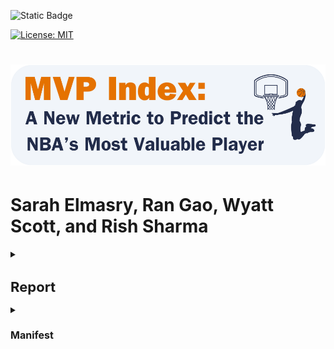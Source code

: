 ![Static Badge](https://img.shields.io/badge/Repo_Status%3A-Work_in_Progress-blue?style=flat&logo=data%3Aimage%2Fpng%3Bbase64%2CiVBORw0KGgoAAAANSUhEUgAAAC0AAAAiCAMAAAD8kqB9AAAClFBMVEUAAAD%2F%2F%2F%2FBYzTCysr2WxvyQRLnSibjUy3VZSLbQyvSjHHIjEX5%2F%2F%2F5%2B%2FvIz9D8%2F%2F%2F4WhryWRz3QBHxUR7ySh%2FxbBjsTiHwbxnnTCXVQiz96eTg4N%2Fd3dzL0tH0XDPFzc32SRv0UB%2F3WRr4XRn1SR32VBv1Uhz0TB71URz0QBDySh3%2FYAP4ZxT1YxnwXRz0ZxnvTh7vVR7yPhDxQhfrTB%2FcVCLfRSzUUCfdPCbLciPQOjLu8fHc5OXn5eT85uHj4uHY19bKt6%2F3WBv2Uhv0WS%2F1TSDyWjT0Sx33XBr3Vhv0Vxz3XRr3Xhr1Uhv0Ux30SRv0Whv3Yhn2Xhr0UhzzPg%2F2RBb0Tx7zPg%2FzPg7zUR33YxjyTh%2F7XgL6WQDxTh%2FwVB%2F3Pw%2FzPA3wTh7zYRv1aBntTCDxXhzrTx%2FwSh7oYCDxaxjuTiDmSyHsWR7rPxnoQiXnchrmehr%2B9%2FTs7%2FD%2B7unW2djQ19jm2dbHxcLKuLD3v6%2FJrKL1SRvvelv25ePBxML7aRfg7%2FbS5ezY7PDA1t32VBv2UBz0SR70QxT0QxT0QxT2VRv1VRz3Yhn1Sx34VRvyTB%2F1Sh71Rhj2Uhz2TBj3YRn3Yxn1RBb5ZBfxTB%2F2ZBn7Zgz4Zhj4QhPuWB30ZBrySR3yXhzvSyDvWRv3PxDvTR%2F0WRzyYhvyPQ32aRryahrvViDuYhnxQRPzbRrsRh%2FYXSPuchnrcxjRp5vqbEr5v6%2F0cU3wWDD849vQqqD3pI32n4b2moDfhmznlmTocVD0XjX5Vhrl5ubKtKvirZ%2FPpprTpZbWnI%2F8q3z2lnv4lHn5pXXwn27fhGrfgmjlkF%2F5klzmclPjcFD1bUn0Z0Ptd0H3bDb0VCr0WyT4WRn7YRf4PQvBMCeZAAAAs3RSTlMA%2FQj72VQnHBIPBgX%2B%2Fv78%2BKqajGI0LyolBv7%2B%2Fv79%2FPX09PTu287Cv7%2B1oqCTi394c1pONCIYFRINCv7%2B%2Fv7%2B%2Fv79%2Ffv39fHw7evp4uHS0M%2FMysXFwbq4s7Cwq6SimpGQgX59eHJoYFlRUElHRD8sGRX%2B%2Fv7%2B%2Fv7%2B%2Fv7%2B%2Fv38%2FPv6%2Bvn57u3p4%2BLd19bV0tLNzcrIwsC5trSnp6eioJ%2Bem5uVlZWRkIiDbmlcS0tEOTQjHZlkpy4AAAI7SURBVDjLYqAPyBHU0Y6NjZlvCuZxLp%2BtrR2jI5iOS7nWjX2nT1xQ5ARzuKdc3Xf%2BzDV%2Fdlyq2dt3NvHbqUhAzJ50vKWxzi0Pt1sSttRLM25bAWYbbXd0YDwVgcflEirH%2BHi2dpoBmVyhe%2BWtd7isBTLxGM4MNDyRQZKBdXtlKf%2FJCLzBwua%2BGWh4BzsDE8RoY%2FyhuGQLsz3%2F5USg0Y4yjHvCufCrZlPYLMuztYt9%2Bjk%2BXjs5Y0JRJAQ0nHFbiNthaaDRQD4RhlfdPsvHKyXHSjj%2BhfYz2xbVVtsw7tbkIqxaAmg4b3kFwmjChh%2BSgRhNGIi57iyTKS45YIRDHiAONMMvyjvw70Iz2hzOMs3kQDX8qI3UARRXc2duQJLXW4MsN%2FdS864QJiQBUb1cZHnTeQvFETwTxSNXkFxdoCdoguZ2wwDdjXDOguvqcKMLkwOEOTG8mh%2FpoysOM7xGBMrapM8SnIM1aDL8PGat4waxJFPZIe7V9fZNlcQRklYiagKB%2BqLcEJ74yqlKqklmeGLGyjjSU3laimiB%2BCrAoryVwkTMgYGHUzHIUjMDr1sNPso3BeLZcKpjMmfisEwTzErRiQpUVurXmNgm0Dtjjn7WsuRCDqAMWvj1%2BAWxsHgcdPJUnRwnst6CwVIsQ1ij28vpoAALS5Ca6mIU1aujVaINklp9s%2FMtkEQ52fKCneMN4tzDDNGcsmiCsIZzGoYLcxXVhNW1mNCFLZb6q2MrILO1%2BmZKYPMorlBlIBcAACpxj1lvNSqgAAAAAElFTkSuQmCC&labelColor=%23232D4B&color=%23E57200)

[![License: MIT](https://img.shields.io/badge/License-MIT-yellow.svg)](https://opensource.org/licenses/MIT)

<h1 align="center">
    <img src="images/logo.png">
</h1>
<p align="center">

# Sarah Elmasry, Ran Gao, Wyatt Scott, and Rish Sharma

<details>
<summary><h1 style="font-size: 22px;">Report</h1></summary>


## Table of Contents

<!--ts-->
   * [Introduction](#introduction)
   * [Data](#data)
   * [Experimental Design](#experimental-design)
      * [Design Overview](#design-overview)
      * [Feature Selection Process](#feature-selection-process)
      * [Modeling](#modeling)
      * [Index Building](#index-building)
   * [Results](#results)
   * [Testing](#testing)
   * [Conclusions](#conclusions)
<!--te-->

## Introduction

Data Scientists and analysts have developed several metrics for determining a player's value to their team's success. Prominent examples include Value Over Replacement Player (VORP), Box Plus/Minus (BPM), and FiveThirtyEight's Robust Algorithm (using) Player Tracking (and) On/Off Ratings (RAPTOR)​. We aim to develop a multivariate index that weighs these parameters based on how well they predict MVP rankings, then test it on unseen data for the most recent five seasons to see if our "MVP index" correctly predicts the MVP rankings.​ We will experiment with the index formula and compare it to other methods developed by reputable analyst sources.

## Data

We obtained the dataset from [JK-Future](https://github.com/JK-Future-GitHub/NBA_MVP), who originally scraped the data from Basketball-Reference via automated HTML parsing. The dataset contains statistics for National Basketball Association (NBA) players relevant to determining the Most Valuable Player (MVP) in a season and has 7,329 entries with 53 columns. The dataset is significant in its breadth and depth of coverage.

We store the dataset in [mvp_data.csv](https://github.com/WD-Scott/DS5110_Project/blob/main/Data%20Files/mvp_data.csv) and load it into [DataCleaning_EDA.ipynb](https://github.com/UVA-MLSys/Big-Data-Systems/blob/main/Team%207/Jupyter%20Notebooks/DataCleaning_EDA.ipynb), where we perform data cleaning and aggregation.

<details>
<summary><strong>Click here for details about how we cleaned the data</strong></summary>

* Fill missing values for the Rank, mvp_share, and Trp Dbl (Triple Double) columns
* Normalize the Trp Dbl column by dividing it by G (the total number of games played in a given season)
* Convert G (Games) and Season columns to integer data type
* Filter the entire data frame `(df)` to include only players that meet the 40-game requirement necessary to be considered for the MVP award
* Create the Rk_Conf (Conference Ranking) column – calculate conference rankings for each season based on W (the number of wins), then re-rank the conference rankings within each season and conference group
* Save the edited data frame thus far to [mvp_data_edit.csv](https://github.com/UVA-MLSys/Big-Data-Systems/blob/main/Team%207/Data%20Files/mvp_data_edit.csv) (we use this in [Test.ipynb](https://github.com/UVA-MLSys/Big-Data-Systems/blob/main/Team%207/Jupyter%20Notebooks/Test.ipynb) to merge predicted values with actual and compare results)
* Drop the Conference and W (Wins) columns
* Create a separate data frame `(df_last)` with the data for the most recent five seasons (2018–22), which we use to test our final model and index
* Check for missing values: We found many missing values for seasons before 1980; for example, 3P (Three-pointers) were not introduced in the NBA until 1979–80, and there are a lot of missing values before then, so we drop any season before 1980
* Save `df` and `df_last` to comma-separated Excel files
</details>

We discuss additional preprocessing steps in the Experimental Design section below, as these steps relate to the project's feature selection and modeling phases.

The values we seek to predict are in the mvp_share column, which represents the MVP voting result for each season.

## Experimental Design

<details>
<summary><strong>Click here for details about our hardware and compute resources</strong></summary>

We use Rivanna – the University of Virginia's High-Performance Computing (HPC) system – with the following hardware details:

- **System**: Linux
- **Release**: 4.18.0-425.10.1.el8_7.x86_64
- **Machine**: x86_64
- **CPU Cores**: 28
- **RAM**: 36GB
- **CPU Vendor**: AuthenticAMD
- **CPU Model**: AMD EPYC 7742 64-Core Processor
</details>

#### Design Overview

Below is an overview of the steps to gather the index values and model results. We detail these steps further in the Feature Selection Process, Modeling, Results, and Testing sections that follow.

<h1 align="center">
    <img src="images/pipeline.png">
</h1>
<p align="center">

#### Feature Selection Process

In [FeatureSelection.ipynb](https://github.com/UVA-MLSys/Big-Data-Systems/blob/main/Team%207/Jupyter%20Notebooks/FeatureSelection.ipynb), we load in [df_clean.csv](https://github.com/UVA-MLSys/Big-Data-Systems/blob/main/Team%207/Data%20Files/df_clean.csv) as a Pandas DataFrame `(df)` and perform robust feature selection using the `preprocess_and_train` function from [preptrain.py](https://github.com/UVA-MLSys/Big-Data-Systems/blob/main/Team%207/Python%20Modules/preptrain.py). The `preprocess_and_train` function serves to:

* Impute missing values with the median value for numeric features, scale the features using standardization (subtracting the mean and dividing by the standard deviation) and apply one-hot encoding for categorical features.

* Apply the preprocessing separately to the training and testing datasets and extract the feature names, removing any prefixes.

* Train and test eight different models on the preprocessed data and extract the feature importance scores of the top ten predictors. The models are:

  - Random Forest (RF)
  - Decision Tree (DTree)
  - Principal Component Analysis (PCA)
  - Gradient Boosting (GB)
  - Support Vector (SVR)
  - Extra Trees (XTrees)
  - AdaBoost (Ada)
  - Extreme Gradient Boosting (XGB)

For hyperparameter tuning, we define a reasonably extensive parameter grid for each method and use Bayesian optimization with five-fold cross-validation to sample parameter settings from the specified distributions.

We set the `n_jobs` parameter to $-1$ in the `BayesSearchCV` initialization, instructing `scikit-learn` to use all available CPU cores during cross-validation. Thus, each fold's training and evaluation are executed concurrently on different CPU cores, reducing the overall time taken for cross-validation. This parallelization strategy helps to decrease the overall time required for cross-validation, which is particularly beneficial for speeding up the hyperparameter search process.

After running the `preprocess_and_train` function, we use the `print_dict_imps` function from [helper_functions.py](https://github.com/UVA-MLSys/Big-Data-Systems/blob/main/Team%207/Python%20Modules/helper_functions.py) to print tables of the feature importances for each method, which the `preprocess_and_train` function stores in a Python dictionary. We then use the `avg_imp` function from [helper_functions.py](https://github.com/UVA-MLSys/Big-Data-Systems/blob/main/Team%207/Python%20Modules/helper_functions.py) to display the average feature importance across the eight methods. 

The results for the top 10 features included several highly correlated features related to points (scoring), including FT (free throws), 2P (two-pointers), FG (field goals), FGA (field goal attempts), FTA (free throw attempts), and PTS (points).

We chose to drop all of these except PTS because the latter effectively captures the others. The resulting top ten features are:

- WS/48 = Win Shares per 48
- MP = Minutes Played
- PTS = Points
- WS = Win Shares (see <a href="https://www.basketball-reference.com/about/ws.html">NBA Win Shares</a>)
- VORP = Value Over Replacement Player
- PER = Player Efficiency Rating (see <a href="https://www.basketball-reference.com/about/per.html">Calculating PER</a>)
- eFG% = Effective Field Goal Percentage
- AST = Assists
- Rk_Year = Team Ranking
- DBPM = Defensive Box Plus-Minus

There are still some highly correlated features, but we proceed with these ten and save them to [df_selected.csv](https://github.com/UVA-MLSys/Big-Data-Systems/blob/main/Team%207/Data%20Files/df_selected.csv) to use for modeling.

#### Modeling

In [Models.ipynb](https://github.com/UVA-MLSys/Big-Data-Systems/blob/main/Team%207/Jupyter%20Notebooks/Models.ipynb), we use the `train_models` function from [modeling.py](https://github.com/UVA-MLSys/Big-Data-Systems/blob/main/Team%207/Python%20Modules/modeling.py) to train and test only the ensemble and tree-based methods, as these are best suited for our next task — finding the best model we can and using the feature importance scores to inform our index design.

In [Test.ipynb](https://github.com/UVA-MLSys/Big-Data-Systems/blob/main/Team%207/Jupyter%20Notebooks/Test.ipynb), we load in the selected features, the training dataset, the testing dataset containing the data for the 2018–22 seasons, and the best model from [Models.ipynb](https://github.com/UVA-MLSys/Big-Data-Systems/blob/main/Team%207/Jupyter%20Notebooks/Models.ipynb). We filter the training and testing data to include only the selected features.

We then perform an 80-20 train/test split of the training data and test the best model. Next, we use the best model to predict the mvp_share for the 2018–22 seasons and compare the predicted values to the actual values.

The Results section below discuss the results from our feature selection and modeling processes, and the Testing section contains results from testing our best model and index.

#### Index Building

TBD...

### Results

TBD...

### Testing

TBD ...


### Conclusions

TBD ...

</details>

<details>
<summary><h1 style="font-size: 16px;">Manifest</h1></summary>

<details>
<summary><h3 style="font-size: 14px;">Jupyter Notebooks</h3></summary>
  
- #### [FeatureSelection.ipynb](https://github.com/WD-Scott/DS5110_Project/blob/main/Jupyter%20Notebooks/FeatureSelection.ipynb):

  Feature Selection notebook where we use the `preprocess_and_train` function from `preptrain.py` and ensemble the methods to generate the best 10 features.
  
- #### [DataCleaning_EDA.ipynb](https://github.com/WD-Scott/DS5110_Project/blob/main/Jupyter%20Notebooks/DataCleaning_EDA.ipynb):
  
  Exploratory notebook where the data is cleaned; includes some basic EDA.

- #### [Models.ipynb](https://github.com/WD-Scott/DS5110_Project/blob/main/Jupyter%20Notebooks/Models.ipynb):

  Modeling notebook where we use the selected features (from `df_selected.csv`) to train and evaluate a range of models and extract their feature importance. These results will inform how we weight features in the index.

- #### [Test.ipynb](https://github.com/WD-Scott/DS5110_Project/blob/main/Jupyter%20Notebooks/Test.ipynb):

  This notebook contains the code where we test our best model (from `Models.ipynb`) against the last five seasons. We include some visualizations showing the model prediction versus the actual values.

</details>

<details>
<summary><h3 style="font-size: 14px;">Data Files</h3></summary>
  
- #### [df_clean.csv](https://github.com/WD-Scott/DS5110_Project/blob/main/Data%20Files/df_clean.csv):
  
  Main file used for training and validation.

- #### [df_last.csv](https://github.com/WD-Scott/DS5110_Project/blob/main/Data%20Files/df_last.csv):
  
  Testing file for examining model performance on last 5 seasons (2018-22).

- #### [df_selected.csv](https://github.com/WD-Scott/DS5110_Project/blob/main/Data%20Files/df_selected.csv):

  Selected features containing the subset of predictor variables.

- #### [mvp_data.csv](https://github.com/WD-Scott/DS5110_Project/blob/main/Data%20Files/mvp_data.csv):

  Initial NBA mvp data set. Reduced in `DataCleaning_EDA.ipynb` to only include essential rows and columns of study.

- #### [mvp_data_edit.csv](https://github.com/WD-Scott/DS5110_Project/blob/main/Data%20Files/mvp_data_edit.csv)

  The cleaned data from `DataCleaning_EDA.ipynb`, used in `Test.ipynb` to merge and compare predicted and actual values.

- #### [results.csv](https://github.com/WD-Scott/DS5110_Project/blob/main/Data%20Files/results.csv)

  The full dataset with the index values calculated and stored as an additional column.
  
</details>

<details>
<summary><h3 style="font-size: 14px;">Python Modules (helper functions, classes)</h3></summary>
  
- #### [preptrain.py](https://github.com/WD-Scott/DS5110_Project/blob/main/Python%20Modules/preptrain.py):
  
  Custom function/pipeline for preprocessing and feature selection.

- #### [modeling.py](https://github.com/WD-Scott/DS5110_Project/blob/main/Python%20Modules/modeling.py):

  Custom function/pipeline to train the ensemble and tree-based models and extract the best model.

- #### [helper_functions.py](https://github.com/WD-Scott/DS5110_Project/blob/main/Python%20Modules/helper_functions.py):

This module contains various helper functions for system information retrieval, model evaluation, and visualization.
    
- `get_hardware_details()`:
  
  Retrieve basic hardware details of the system.

- `print_importances(features, model)`:
  
  Print the feature importances of a model.

- `print_dict_imps(feature_importances)`:
  
  Print the feature importances in a visually appealing table format side-by-side.

- `avg_imps(feature_importances)`:
  
  Calculate the average feature importances across different methods.

- `create_imp_df(model_names, models, feature_names)`:
  
  Create a DataFrame of feature importances for each model.

- `plot_corr_heatmap(corr_matrix, selected_feature_names, threshold=0.65, width=7, height=4)`:
  
  Plot a correlation heatmap for selected features.

- `plot_model_performance(model_names, r_sqs, MSE_s)`:
  
  Plot the R-squared and MSE values of different regression models.

- `plot_comparison_for_season(df, season)`

  Plot the actual vs. predicted mvp_share values.
  
</details>

<details>
<summary><h3 style="font-size: 14px;">Other Files</h3></summary>

- #### [images](https://github.com/WD-Scott/DS5110_Project/tree/main/images):

The images folder contains various visualizations and images used in the README.md

- #### [README.md](https://github.com/WD-Scott/DS5110_Project/blob/main/README.md):

The README.md file includes the repository description and the report.

- #### [requirements.txt](https://github.com/WD-Scott/DS5110_Project/blob/main/requirements.txt):

This file includes all of the necessary libraries and versions for running our code.
</details>
</details>
